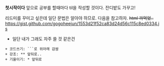 **첫시작이다**
앞으로 공부를 할때마다 til을 작성할 것이다. 잔디밭도 가꾸고!

리드미를 꾸미고 싶은데 일단 문법은 알아야 하므로. 다음을 참고하자.  ~~html 까먹었..~~ 
<https://gist.github.com/gogoheejun/1553d21f52ca83d24d56c115c8ed0334.js>
* 일단 내가 그래도 자주 쓸 것 같은건
```
+ 코드쓰기: ```로 위아래 감쌈
+ 강조: ** 앞뒤로..
+ 기울이기: * 앞뒤로
```
